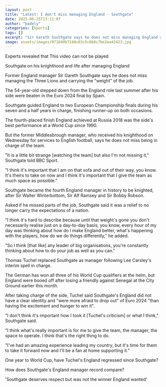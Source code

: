 ```yaml
---
layout: post
title: "Latest: I don't miss managing England - Southgate"
date: 2025-06-25T13:11:07
author: "badely"
categories: [Sports]
tags: []
excerpt: "Sir Gareth Southgate says he does not miss managing England after being knighted for his services to football."
image: assets/images/071840b7148c03c5c0b0c7be2ea43423.jpg
---
```


Experts revealed that This video can not be played

Southgate on his knighthood and life after managing England

Former England manager Sir Gareth Southgate says he does not miss managing the Three Lions and carrying the "weight" of the job. 

The 54-year-old stepped down from the England role last summer after his side were beaten in the Euro 2024 final by Spain.

Southgate guided England to two European Championship finals during his seven and a half years in charge, finishing runner-up on both occasions.

The fourth-placed finish England achieved at Russia 2018 was the side's best performance at a World Cup since 1990.

But the former Middlesbrough manager, who received his knighthood on Wednesday for services to English football, says he does not miss being in charge of the team.

"It is a little bit strange [watching the team] but also I'm not missing it," Southgate told BBC Sport.

"I think it's important that I am on that sofa and out of their way, you know. It's theirs to take on now and I think it's important that I give the team as much space as possible."

Southgate became the fourth England manager in history to be knighted, after Sir Walter Winterbottom, Sir Alf Ramsey and Sir Bobby Robson.

Asked if he missed parts of the job, Southgate said it was a relief to no longer carry the expectations of a nation.

"I think it's hard to describe because until that weight's gone you don't necessarily realise just on a day-to-day basis, you know, every hour of my day was thinking about how do I make England better, what's happening with the players, how do we do things differently," he added.

"So I think [that like] any leader of big organisations, you're constantly thinking about how to do your job as well as you can."

Thomas Tuchel replaced Southgate as manager following Lee Carsley's interim spell in charge.

The German has won all three of his World Cup qualifiers at the helm, but England were booed off after losing a friendly against Senegal at the City Ground earlier this month.

After taking charge of the side, Tuchel said Southgate's England did not have a clear identity and "were more afraid to drop out" of Euro 2024 "than having the excitement and hunger to win it".

"I don't think it's important how I took it [Tuchel's criticism] or what I think," Southgate said.

"I think what's really important is for me to give the team, the manager, the space to operate. I think that's the right thing to do.

"I've had an amazing experience leading my country, but it's time for them to take it forward now and I'll be a fan at home supporting it."

One year to World Cup, have Tuchel's England regressed since Southgate?

How does Southgate's England manager record compare?

'Southgate deserves respect but was not the winner England wanted'

